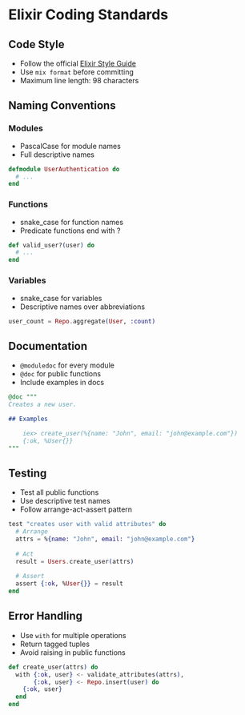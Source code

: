 # Elixir Coding Standards

## Code Style

- Follow the official [Elixir Style Guide](https://github.com/christopheradams/elixir_style_guide)
- Use `mix format` before committing
- Maximum line length: 98 characters

## Naming Conventions

### Modules
- PascalCase for module names
- Full descriptive names
```elixir
defmodule UserAuthentication do
  # ...
end
```

### Functions
- snake_case for function names
- Predicate functions end with ?
```elixir
def valid_user?(user) do
  # ...
end
```

### Variables
- snake_case for variables
- Descriptive names over abbreviations
```elixir
user_count = Repo.aggregate(User, :count)
```

## Documentation

- `@moduledoc` for every module
- `@doc` for public functions
- Include examples in docs
```elixir
@doc """
Creates a new user.

## Examples

    iex> create_user(%{name: "John", email: "john@example.com"})
    {:ok, %User{}}
"""
```

## Testing

- Test all public functions
- Use descriptive test names
- Follow arrange-act-assert pattern
```elixir
test "creates user with valid attributes" do
  # Arrange
  attrs = %{name: "John", email: "john@example.com"}
  
  # Act
  result = Users.create_user(attrs)
  
  # Assert
  assert {:ok, %User{}} = result
end
```

## Error Handling

- Use `with` for multiple operations
- Return tagged tuples
- Avoid raising in public functions
```elixir
def create_user(attrs) do
  with {:ok, user} <- validate_attributes(attrs),
       {:ok, user} <- Repo.insert(user) do
    {:ok, user}
  end
end
```
